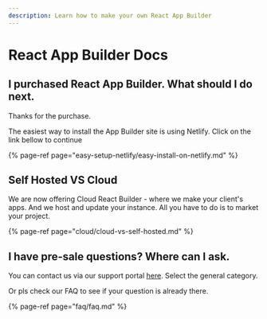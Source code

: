 ```yaml
---
description: Learn how to make your own React App Builder
---
```


# React App Builder Docs

## I purchased React App Builder. What should I do next.

Thanks for the purchase. 

The easiest way to install the App Builder site is using Netlify. Click on the link bellow to continue

{% page-ref page="easy-setup-netlify/easy-install-on-netlify.md" %}

## Self Hosted VS Cloud

We are now offering Cloud React Builder - where we make your client's apps. And we host and update your instance. All you have to do is to market your project. 

{% page-ref page="cloud/cloud-vs-self-hosted.md" %}



## I have pre-sale questions? Where can I ask.

You can contact us via our support portal [here](https://mobidonia.support-hub.io).  Select the general category. 

Or pls check our FAQ to see if your question is already there.

{% page-ref page="faq/faq.md" %}



